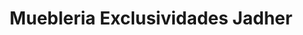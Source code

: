 ---
title: "Muebleria Exclusividades Jadher"
url: /san-jose/muebleria-exclusividades-jadher/
shop: Möbel
---
